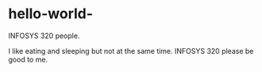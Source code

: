 # hello-world-
INFOSYS 320 people. 

I like eating and sleeping but not at the same time. 
INFOSYS 320 please be good to me.
